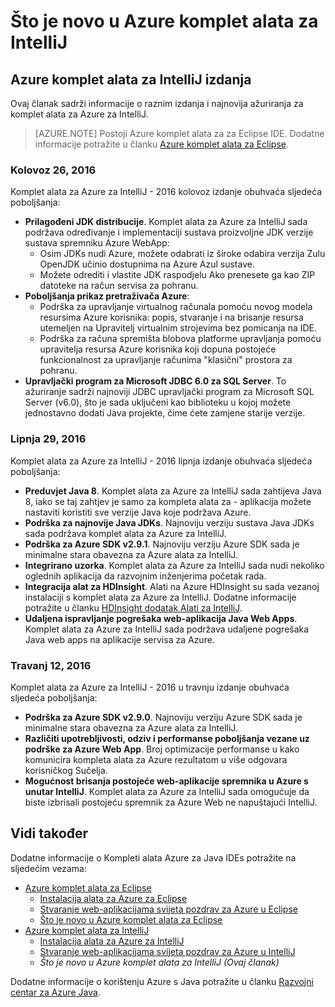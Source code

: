 <properties
    pageTitle="Što je novo u Azure komplet alata za IntelliJ | Microsoft Azure"
    description="Informirajte se o najnovijim značajkama u komplet alata za Azure za IntelliJ."
    services=""
    documentationCenter="java"
    authors="rmcmurray"
    manager="wpickett"
    editor=""/>

<tags
    ms.service="multiple"
    ms.workload="na"
    ms.tgt_pltfrm="multiple"
    ms.devlang="Java"
    ms.topic="article"
    ms.date="08/26/2016" 
    ms.author="robmcm;asirveda;martinsawicki"/>

# <a name="whats-new-in-the-azure-toolkit-for-intellij"></a>Što je novo u Azure komplet alata za IntelliJ

## <a name="azure-toolkit-for-intellij-releases"></a>Azure komplet alata za IntelliJ izdanja

Ovaj članak sadrži informacije o raznim izdanja i najnovija ažuriranja za komplet alata za Azure za IntelliJ.

> [AZURE.NOTE] Postoji Azure komplet alata za za Eclipse IDE. Dodatne informacije potražite u članku [Azure komplet alata za Eclipse].

### <a name="august-26-2016"></a>Kolovoz 26, 2016

Komplet alata za Azure za IntelliJ - 2016 kolovoz izdanje obuhvaća sljedeća poboljšanja:

* **Prilagođeni JDK distribucije**. Komplet alata za Azure za IntelliJ sada podržava određivanje i implementaciji sustava proizvoljne JDK verzije sustava spremniku Azure WebApp:
  - Osim JDKs nudi Azure, možete odabrati iz široke odabira verzija Zulu OpenJDK učinio dostupnima na Azure Azul sustave.
  - Možete odrediti i vlastite JDK raspodjelu Ako prenesete ga kao ZIP datoteke na račun servisa za pohranu.
* **Poboljšanja prikaz pretraživača Azure**:
  - Podrška za upravljanje virtualnog računala pomoću novog modela resursima Azure korisnika: popis, stvaranje i na brisanje resursa utemeljen na Upravitelj virtualnim strojevima bez pomicanja na IDE.
  - Podrška za računa spremišta blobova platforme upravljanja pomoću upravitelja resursa Azure korisnika koji dopuna postojeće funkcionalnost za upravljanje računima "klasični" prostora za pohranu.
* **Upravljački program za Microsoft JDBC 6.0 za SQL Server**. To ažuriranje sadrži najnoviji JDBC upravljački program za Microsoft SQL Server (v6.0), što je sada uključeni kao biblioteku u kojoj možete jednostavno dodati Java projekte, čime ćete zamjene starije verzije.

### <a name="june-29-2016"></a>Lipnja 29, 2016

Komplet alata za Azure za IntelliJ - 2016 lipnja izdanje obuhvaća sljedeća poboljšanja:

* **Preduvjet Java 8**. Komplet alata za Azure za IntelliJ sada zahtijeva Java 8, iako se taj zahtjev je samo za kompleta alata za - aplikacija možete nastaviti koristiti sve verzije Java koje podržava Azure.
* **Podrška za najnovije Java JDKs**. Najnoviju verziju sustava Java JDKs sada podržava komplet alata za Azure za IntelliJ.
* **Podrška za Azure SDK v2.9.1**. Najnoviju verziju Azure SDK sada je minimalne stara obavezna za Azure alata za IntelliJ.
* **Integrirano uzorka**. Komplet alata za Azure za IntelliJ sada nudi nekoliko oglednih aplikacija da razvojnim inženjerima početak rada.
* **Integracija alat za HDInsight**. Alati na Azure HDInsight su sada vezanoj instalaciji s komplet alata za Azure za IntelliJ. Dodatne informacije potražite u članku [HDInsight dodatak Alati za IntelliJ].
* **Udaljena ispravljanje pogrešaka web-aplikacija Java Web Apps**. Komplet alata za Azure za IntelliJ sada podržava udaljene pogrešaka Java web apps na aplikacije servisa za Azure.

### <a name="april-12-2016"></a>Travanj 12, 2016

Komplet alata za Azure za IntelliJ - 2016 u travnju izdanje obuhvaća sljedeća poboljšanja:

* **Podrška za Azure SDK v2.9.0**. Najnoviju verziju Azure SDK sada je minimalne stara obavezna za Azure alata za IntelliJ.
* **Različiti upotrebljivosti, odziv i performanse poboljšanja vezane uz podrške za Azure Web App**. Broj optimizacije performanse u kako komunicira kompleta alata za Azure rezultatom u više odgovara korisničkog Sučelja.
* **Mogućnost brisanja postojeće web-aplikacije spremnika u Azure s unutar IntelliJ**. Komplet alata za Azure za IntelliJ sada omogućuje da biste izbrisali postojeću spremnik za Azure Web ne napuštajući IntelliJ.

## <a name="see-also"></a>Vidi također ##

Dodatne informacije o Kompleti alata Azure za Java IDEs potražite na sljedećim vezama:

- [Azure komplet alata za Eclipse]
  - [Instalacija alata za Azure za Eclipse]
  - [Stvaranje web-aplikacijama svijeta pozdrav za Azure u Eclipse]
  - [Što je novo u Azure komplet alata za Eclipse]
- [Azure komplet alata za IntelliJ]
  - [Instalacija alata za Azure za IntelliJ]
  - [Stvaranje web-aplikacijama svijeta pozdrav za Azure u IntelliJ]
  - *Što je novo u Azure komplet alata za IntelliJ (Ovaj članak)*

Dodatne informacije o korištenju Azure s Java potražite u članku [Razvojni centar za Azure Java].

<!-- URL List -->

[Azure komplet alata za Eclipse]: ./azure-toolkit-for-eclipse.md
[Azure komplet alata za IntelliJ]: ./azure-toolkit-for-intellij.md
[Stvaranje web-aplikacijama svijeta pozdrav za Azure u Eclipse]: ./app-service-web/app-service-web-eclipse-create-hello-world-web-app.md
[Stvaranje web-aplikacijama svijeta pozdrav za Azure u IntelliJ]: ./app-service-web/app-service-web-intellij-create-hello-world-web-app.md
[Instalacija alata za Azure za Eclipse]: ./azure-toolkit-for-eclipse-installation.md
[Instalacija alata za Azure za IntelliJ]: ./azure-toolkit-for-intellij-installation.md
[Što je novo u Azure komplet alata za Eclipse]: ./azure-toolkit-for-eclipse-whats-new.md
[What's New in the Azure Toolkit for IntelliJ]: ./azure-toolkit-for-intellij-whats-new.md

[Razvojni centar za Azure Java]: http://go.microsoft.com/fwlink/?LinkID=699547

[HDInsight dodatak Alati za IntelliJ]: ./hdinsight/hdinsight-apache-spark-intellij-tool-plugin.md
